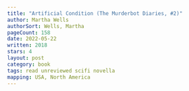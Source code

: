 ```yaml
---
title: "Artificial Condition (The Murderbot Diaries, #2)"
author: Martha Wells
authorSort: Wells, Martha
pageCount: 158
date: 2022-05-22
written: 2018
stars: 4
layout: post
category: book
tags: read unreviewed scifi novella
mapping: USA, North America
---
```

